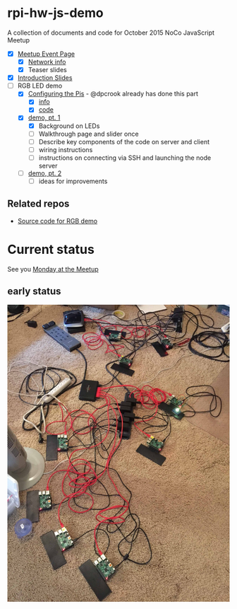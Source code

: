
# rpi-hw-js-demo

A collection of documents and code for October 2015 NoCo JavaScript Meetup

 - [x] [Meetup Event Page](http://www.meetup.com/NoCo-JavaScript-Meetup/events/224542835/)
   - [x] [Network info](http://dpcrook.github.io/rpi-hw-js-demo/network.html)
   - [x] Teaser slides
 
 - [x] [Introduction Slides](http://dpcrook.github.io/rpi-hw-js-demo/index.html)
 - [ ] RGB LED demo
   - [x] [Configuring the Pis](doc/Configure_Raspian.md) - @dpcrook already has done this part
     - [x] [info](doc/rgb-slider.md)
     - [x] [code](https://github.com/dpcrook/rgb-slider)
   - [x] [demo, pt. 1](http://dpcrook.github.io/rpi-hw-js-demo/RGB-LED-demo.html)
     - [x] Background on LEDs
     - [ ] Walkthrough page and slider once
     - [ ] Describe key components of the code on server and client
     - [ ] wiring instructions
     - [ ] instructions on connecting via SSH and launching the node server
   - [ ] [demo, pt. 2](http://dpcrook.github.io/rpi-hw-js-demo/RGB-LED-demo2.html)
     - [ ] ideas for improvements
   
## Related repos

- [Source code for RGB demo](https://github.com/dpcrook/rgb-slider)

# Current status

See you [Monday at the Meetup](http://www.meetup.com/NoCo-JavaScript-Meetup/events/224542835/)

## early status

![Installing and testing on demo Raspberry Pi](doc/images/Installing_stuff_and_testing.jpeg)
